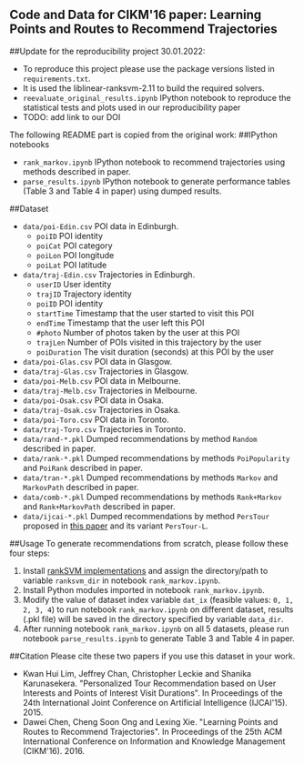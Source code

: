 Code and Data for CIKM'16 paper: Learning Points and Routes to Recommend Trajectories
---------------------------------------------------------------------------------------

##Update for the reproducibility project 30.01.2022:
* To reproduce this project please use the package versions listed in `requirements.txt`.
* It is used the liblinear-ranksvm-2.11 to build the required solvers.
* `reevaluate_original_results.ipynb` IPython notebook to reproduce the statistical tests and plots used in our reproducibility paper
* TODO: add link to our DOI



The following README part is copied from the original work:
##IPython notebooks
* `rank_markov.ipynb` IPython notebook to recommend trajectories using methods described in paper.
* `parse_results.ipynb` IPython notebook to generate performance tables (Table 3 and Table 4 in paper) using dumped results.


##Dataset
* `data/poi-Edin.csv` POI data in Edinburgh.
    * `poiID` POI identity
    * `poiCat` POI category
    * `poiLon` POI longitude
    * `poiLat` POI latitude
* `data/traj-Edin.csv` Trajectories in Edinburgh.
    * `userID` User identity
    * `trajID` Trajectory identity
    * `poiID` POI identity
    * `startTime` Timestamp that the user started to visit this POI
    * `endTime` Timestamp that the user left this POI
    * `#photo` Number of photos taken by the user at this POI
    * `trajLen` Number of POIs visited in this trajectory by the user
    * `poiDuration` The visit duration (seconds) at this POI by the user
* `data/poi-Glas.csv` POI data in Glasgow.
* `data/traj-Glas.csv` Trajectories in Glasgow.
* `data/poi-Melb.csv` POI data in Melbourne.
* `data/traj-Melb.csv` Trajectories in Melbourne.
* `data/poi-Osak.csv` POI data in Osaka.
* `data/traj-Osak.csv` Trajectories in Osaka.
* `data/poi-Toro.csv` POI data in Toronto.
* `data/traj-Toro.csv` Trajectories in Toronto.
* `data/rand-*.pkl` Dumped recommendations by method `Random` described in paper.
* `data/rank-*.pkl` Dumped recommendations by methods `PoiPopularity` and `PoiRank` described in paper.
* `data/tran-*.pkl` Dumped recommendations by methods `Markov` and `MarkovPath` described in paper.
* `data/comb-*.pkl` Dumped recommendations by methods `Rank+Markov` and `Rank+MarkovPath` described in paper.
* `data/ijcai-*.pkl` Dumped recommendations by method `PersTour` proposed in [this paper](http://dl.acm.org/citation.cfm?id=2832496) and its variant `PersTour-L`.


##Usage
To generate recommendations from scratch, please follow these four steps:

1. Install [rankSVM implementations](https://www.csie.ntu.edu.tw/~cjlin/libsvmtools/#large_scale_ranksvm) and assign the directory/path to variable `ranksvm_dir` in notebook `rank_markov.ipynb`.
1. Install Python modules imported in notebook `rank_markov.ipynb`.
1. Modify the value of dataset index variable `dat_ix` (feasible values: `0, 1, 2, 3, 4`) to run notebook `rank_markov.ipynb` on different dataset, results (.pkl file) will be saved in the directory specified by variable `data_dir`. 
1. After running notebook `rank_markov.ipynb` on all 5 datasets, please run notebook `parse_results.ipynb` to generate Table 3 and Table 4 in paper.


##Citation
Please cite these two papers if you use this dataset in your work.

* Kwan Hui Lim, Jeffrey Chan, Christopher Leckie and Shanika Karunasekera. "Personalized Tour Recommendation based on User Interests and Points of Interest Visit Durations". In Proceedings of the 24th International Joint Conference on Artificial Intelligence (IJCAI'15). 2015.
* Dawei Chen, Cheng Soon Ong and Lexing Xie. "Learning Points and Routes to Recommend Trajectories". In Proceedings of the 25th ACM International Conference on Information and Knowledge Management (CIKM'16). 2016.
